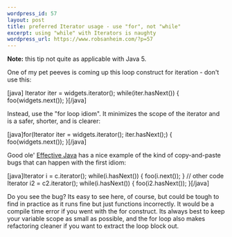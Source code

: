 ```yaml
--- 
wordpress_id: 57
layout: post
title: preferred Iterator usage - use "for", not "while"
excerpt: using "while" with Iterators is naughty
wordpress_url: https://www.robsanheim.com/?p=57
---
```

<strong>Note:</strong> this tip not quite as applicable with Java 5.

One of my pet peeves is coming up this loop construct for iteration - don't use this:

[java]
Iterator iter = widgets.iterator();
while(iter.hasNext()) {
    foo(widgets.next());
}[/java]

Instead, use the "for loop idiom".  It minimizes the scope of the iterator and is a safer, shorter, and is clearer:

[java]for(Iterator iter = widgets.iterator(); iter.hasNext();) {
    foo(widgets.next());
}[/java]


Good ole' <a href="https://www.amazon.com/exec/obidos/redirect?tag=manalangcom-20%26link_code=xm2%26camp=2025%26creative=165953%26path=https://www.amazon.com/gp/redirect.html%253fASIN=0201310058%2526tag=manalangcom-20%2526lcode=xm2%2526cID=2025%2526ccmID=165953%2526location=/o/ASIN/0201310058%25253FSubscriptionId=0EMV44A9A5YT1RVDGZ82" title="View product details at Amazon">Effective Java</a> has a nice example of the kind of copy-and-paste bugs that can happen with the first idiom:

[java]Iterator i = c.iterator();
while(i.hasNext()) {
    foo(i.next());
}
// other code
Iterator i2 = c2.iterator();
while(i.hasNext()) {
    foo(i2.hasNext());
}[/java]

Do you see the bug?  Its easy to see here, of course, but could be tough to find in practice as it runs fine but just functions incorrectly.  It would be a compile time error if you went with the for construct.  Its always best to keep your variable scope as small as possible, and the for loop also makes refactoring cleaner if you want to extract the loop block out.
